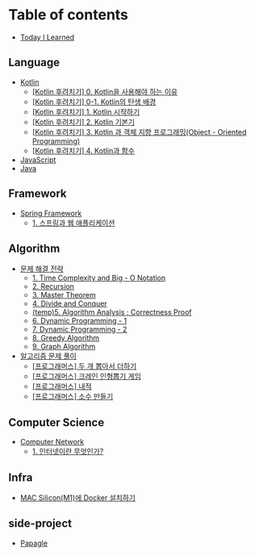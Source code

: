 # Table of contents

* [Today I Learned](README.md)

## Language

* [Kotlin](language/untitled/README.md)
  * [\[Kotlin 후려치기\] 0. Kotlin을 사용해야 하는 이유](language/untitled/kotlin-1.-kotlin.md)
  * [\[Kotlin 후려치기\] 0-1. Kotlin의 탄생 배경](language/untitled/kotlin-1-1.-kotlin.md)
  * [\[Kotlin 후려치기\] 1. Kotlin 시작하기](language/untitled/kotlin-1.-kotlin-1.md)
  * [\[Kotlin 후려치기\] 2. Kotlin 기본기](language/untitled/kotlin-2.-kotlin.md)
  * [\[Kotlin 후려치기\] 3. Kotlin 과 객체 지향 프로그래밍\(Object - Oriented Programming\)](language/untitled/kotlin-3.-kotlin.md)
  * [\[Kotlin 후려치기\] 4. Kotlin과 함수](language/untitled/kotlin-4.-kotlin.md)
* [JavaScript](language/javascript.md)
* [Java](language/java.md)

## Framework

* [Spring Framework](framework/spring/README.md)
  * [1. 스프링과 웹 애플리케이션](framework/spring/1..md)

## Algorithm

* [문제 해결 전략](algorithm/undefined/README.md)
  * [1. Time Complexity and Big - O Notation](algorithm/undefined/time-complexity-and-big-o-notation.md)
  * [2. Recursion](algorithm/undefined/2.-recursion.md)
  * [3. Master Theorem](algorithm/undefined/1-1.-master-theorem.md)
  * [4. Divide and Conquer](algorithm/undefined/3.-divide-and-conquer.md)
  * [\(temp\)5. Algorithm Analysis ; Correctness Proof](algorithm/undefined/temp-5.-algorithm-analysis-correctness-proof.md)
  * [6. Dynamic Programming - 1](algorithm/undefined/6.-dynamic-programming-1.md)
  * [7. Dynamic Programming - 2](algorithm/undefined/7.-dynamic-programming-2.md)
  * [8. Greedy Algorithm](algorithm/undefined/8.-greedy-algorithm.md)
  * [9. Graph Algorithm](algorithm/undefined/9.-graph-algorithm.md)
* [알고리즘 문제 풀이](algorithm/undefined-1/README.md)
  * [\[프로그래머스\] 두 개 뽑아서 더하기](algorithm/undefined-1/undefined.md)
  * [\[프로그래머스\] 크레인 인형뽑기 게임](algorithm/undefined-1/undefined-1.md)
  * [\[프로그래머스\] 내적](algorithm/undefined-1/undefined-3.md)
  * [\[프로그래머스\] 소수 만들기](algorithm/undefined-1/undefined-2.md)

## Computer Science

* [Computer Network](computer-science/untitled/README.md)
  * [1. 인터넷이란 무엇인가?](computer-science/untitled/1..md)

## Infra

* [MAC Silicon\(M1\)에 Docker 설치하기](infra/mac-silicon-m1-docker.md)

## side-project

* [Papagle](side-project/papagle.md)

